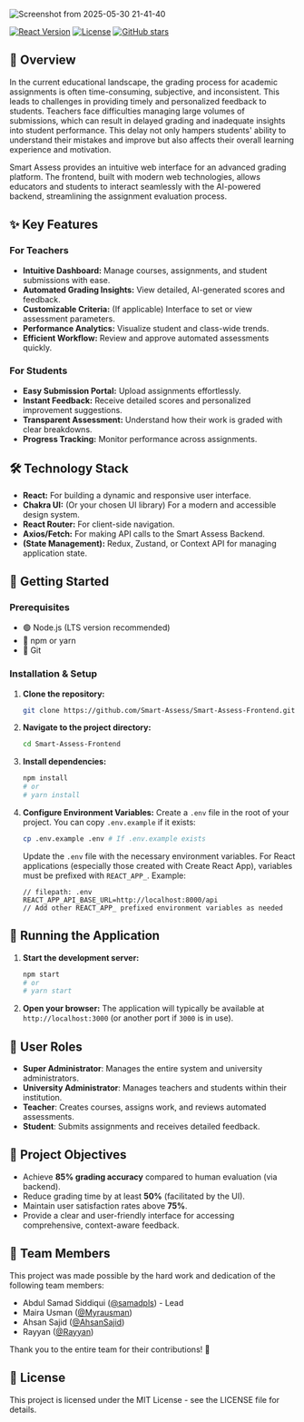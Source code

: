 

![Screenshot from 2025-05-30 21-41-40](https://github.com/user-attachments/assets/d2a43fd3-e90f-4f34-a583-b11b5b04fa57) 


[![React Version](https://img.shields.io/badge/react-%5E18.0.0-blue.svg?logo=react)](https://reactjs.org/)
[![License](https://img.shields.io/badge/License-MIT%202.0-blue.svg)](LICENSE)
[![GitHub stars](https://img.shields.io/github/stars/Smart-Assess/Smart-Assess-Frontend.svg?style=social&label=Star&maxAge=2592000)](https://github.com/Smart-Assess/Smart-Assess-Frontend/stargazers/)

## 🌟 Overview

In the current educational landscape, the grading process for academic assignments is often time-consuming, subjective, and inconsistent. This leads to challenges in providing timely and personalized feedback to students. Teachers face difficulties managing large volumes of submissions, which can result in delayed grading and inadequate insights into student performance. This delay not only hampers students' ability to understand their mistakes and improve but also affects their overall learning experience and motivation.

Smart Assess provides an intuitive web interface for an advanced grading platform. The frontend, built with modern web technologies, allows educators and students to interact seamlessly with the AI-powered backend, streamlining the assignment evaluation process.

## ✨ Key Features

### For Teachers
-   **Intuitive Dashboard:** Manage courses, assignments, and student submissions with ease.
-   **Automated Grading Insights:** View detailed, AI-generated scores and feedback.
-   **Customizable Criteria:** (If applicable) Interface to set or view assessment parameters.
-   **Performance Analytics:** Visualize student and class-wide trends.
-   **Efficient Workflow:** Review and approve automated assessments quickly.

### For Students
-   **Easy Submission Portal:** Upload assignments effortlessly.
-   **Instant Feedback:** Receive detailed scores and personalized improvement suggestions.
-   **Transparent Assessment:** Understand how their work is graded with clear breakdowns.
-   **Progress Tracking:** Monitor performance across assignments.

## 🛠️ Technology Stack
-   **React:** For building a dynamic and responsive user interface.
-   **Chakra UI:** (Or your chosen UI library) For a modern and accessible design system.
-   **React Router:** For client-side navigation.
-   **Axios/Fetch:** For making API calls to the Smart Assess Backend.
-   **(State Management):** Redux, Zustand, or Context API for managing application state.

## 🚀 Getting Started

### Prerequisites
-   🟢 Node.js (LTS version recommended)
-   🧶 npm or yarn
-   🐙 Git

### Installation & Setup
1.  **Clone the repository:**
    ```bash
    git clone https://github.com/Smart-Assess/Smart-Assess-Frontend.git
    ```
2.  **Navigate to the project directory:**
    ```bash
    cd Smart-Assess-Frontend
    ```
3.  **Install dependencies:**
    ```bash
    npm install
    # or
    # yarn install
    ```
4.  **Configure Environment Variables:**
    Create a `.env` file in the root of your project. You can copy `.env.example` if it exists:
    ```bash
    cp .env.example .env # If .env.example exists
    ```
    Update the `.env` file with the necessary environment variables. For React applications (especially those created with Create React App), variables must be prefixed with `REACT_APP_`.
    Example:
    ```env
    // filepath: .env
    REACT_APP_API_BASE_URL=http://localhost:8000/api 
    // Add other REACT_APP_ prefixed environment variables as needed
    ```

## 🏃 Running the Application

1.  **Start the development server:**
    ```bash
    npm start
    # or
    # yarn start
    ```
2.  **Open your browser:**
    The application will typically be available at `http://localhost:3000` (or another port if `3000` is in use).

## 👥 User Roles
-   **Super Administrator**: Manages the entire system and university administrators.
-   **University Administrator**: Manages teachers and students within their institution.
-   **Teacher**: Creates courses, assigns work, and reviews automated assessments.
-   **Student**: Submits assignments and receives detailed feedback.

## 🎯 Project Objectives
-   Achieve **85% grading accuracy** compared to human evaluation (via backend).
-   Reduce grading time by at least **50%** (facilitated by the UI).
-   Maintain user satisfaction rates above **75%**.
-   Provide a clear and user-friendly interface for accessing comprehensive, context-aware feedback.

## 🤝 Team Members

This project was made possible by the hard work and dedication of the following team members:

-   Abdul Samad Siddiqui ([@samadpls](https://github.com/samadpls)) - Lead
-   Maira Usman ([@Myrausman](https://github.com/Myrausman))
-   Ahsan Sajid ([@AhsanSajid](https://github.com/AhsanSajid))
-   Rayyan ([@Rayyan](https://github.com/Rayyan))

Thank you to the entire team for their contributions! 🎉

## 📄 License

This project is licensed under the MIT License - see the LICENSE file for details.
